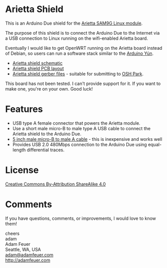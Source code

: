Arietta Shield
==============

This is an Arduino Due shield for the 
[Arietta SAM9G Linux module](http://www.acmesystems.it/arietta).

The purpose of this shield is to connect the Arduino Due to the Internet
via a USB connection to Linux running on the wifi-enabled Arietta board.

Eventually I would like to get OpenWRT running on the Arietta board instead of Debian,
so users can run a software stack similar to the [Arduino Yún](http://arduino.cc/en/Main/ArduinoBoardYun?from=Products.ArduinoYUN).

* [Arietta shield schematic](https://github.com/adamfeuer/arietta-shield/blob/master/arietta-shield.pdf)
* [Arietta shield PCB layout](https://github.com/adamfeuer/arietta-shield/blob/master/arietta-shield.png)
* [Arietta shield gerber files](https://github.com/adamfeuer/arietta-shield/blob/master/cam/arietta-shield-oshpark-files-2014-12-01-1848.zip?raw=true) - suitable for submitting to [OSH Park](https://oshpark.com/).

This board has not been tested. I can't provide support for it.
If you want to make one, you're on your own. Good luck!


Features
========

* USB type A female connector that powers the Arietta module.
* Use a short male micro-B to male type A USB cable to connect the Arietta shield to the Arduino Due.
 * [5 inch male micro-B to male A cable](http://www.amazon.com/gp/product/B00JX1260Y/) - this is inexpensive and works well
 * Provides USB 2.0 480Mbps connection to the Arduino Due using equal-length differential traces.


License
=======

[Creative Commons By-Attribution ShareAlike 4.0](https://creativecommons.org/licenses/by-sa/4.0/)


Comments
========

If you have questions, comments, or improvements, I would love to know them!

cheers <br>
adam <br>
Adam Feuer <br>
Seattle, WA, USA <br>
adam@adamfeuer.com <br>
http://adamfeuer.com <br>


